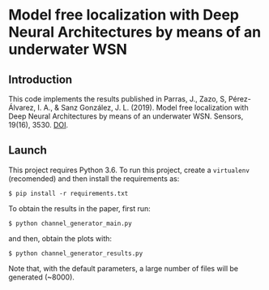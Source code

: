 # Model free localization with Deep Neural Architectures by means of an underwater WSN

## Introduction

This code implements the results published in Parras, J., Zazo, S, Pérez-Álvarez, I. A., & Sanz González, J. L. (2019). Model free localization with Deep Neural Architectures by means of an underwater WSN. Sensors, 19(16), 3530. [DOI](https://doi.org/10.3390/s19163530).

## Launch

This project requires Python 3.6. To run this project, create a `virtualenv` (recomended) and then install the requirements as:

```
$ pip install -r requirements.txt
```

To obtain the results in the paper, first run:
```
$ python channel_generator_main.py
```
and then, obtain the plots with:
```
$ python channel_generator_results.py
```
Note that, with the default parameters, a large number of files will be generated (~8000).
